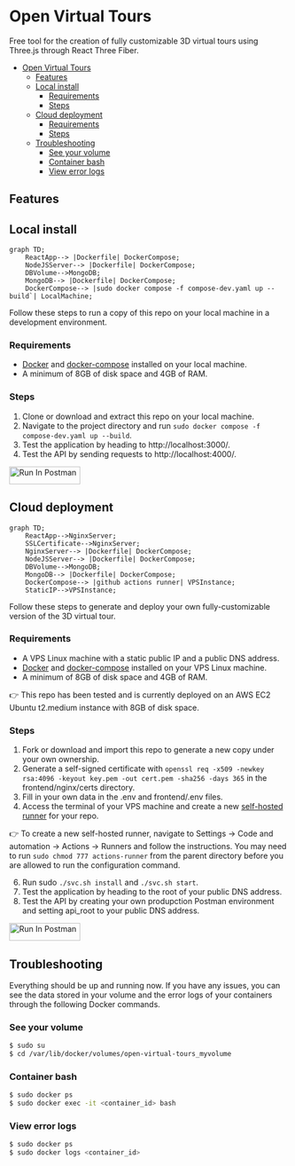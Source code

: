 # Open Virtual Tours
Free tool for the creation of fully customizable 3D virtual tours using Three.js through React Three Fiber.

- [Open Virtual Tours](#open-virtual-tours)
  - [Features](#features)
  - [Local install](#local-install)
    - [Requirements](#requirements)
    - [Steps](#steps)
  - [Cloud deployment](#cloud-deployment)
    - [Requirements](#requirements)
    - [Steps](#steps)
  - [Troubleshooting](#troubleshooting)
    - [See your volume](#see-your-volume)
    - [Container bash](#container-bash)
    - [View error logs](#view-error-logs)


## Features
## Local install
```mermaid
graph TD;
    ReactApp--> |Dockerfile| DockerCompose;
    NodeJSServer--> |Dockerfile| DockerCompose;
    DBVolume-->MongoDB;
    MongoDB--> |Dockerfile| DockerCompose;
    DockerCompose--> |sudo docker compose -f compose-dev.yaml up --build`| LocalMachine;
```
Follow these steps to run a copy of this repo on your local machine in a development environment.
### Requirements
- [Docker](https://docs.docker.com/engine/install/ubuntu/) and [docker-compose](https://docs.docker.com/compose/install/linux/#install-using-the-repository) installed on your local machine.
- A minimum of 8GB of disk space and 4GB of RAM.
### Steps
1. Clone or download and extract this repo on your local machine. 
2. Navigate to the project directory and run `sudo docker compose -f compose-dev.yaml up --build`.
3. Test the application by heading to http://localhost:3000/.
4. Test the API by sending requests to http://localhost:4000/.

[<img src="https://run.pstmn.io/button.svg" alt="Run In Postman" style="width: 128px; height: 32px;">](https://app.getpostman.com/run-collection/25772085-d717a68c-f457-4885-87ff-7ee63abe58e2?action=collection%2Ffork&source=rip_markdown&collection-url=entityId%3D25772085-d717a68c-f457-4885-87ff-7ee63abe58e2%26entityType%3Dcollection%26workspaceId%3D4091baf8-aab2-4ec9-9b13-9cd393ff6634#?env%5Bdev%5D=W3sia2V5IjoiYXBpX3Jvb3QiLCJ2YWx1ZSI6Imh0dHA6Ly9sb2NhbGhvc3Q6NDAwMCIsImVuYWJsZWQiOnRydWUsInR5cGUiOiJkZWZhdWx0Iiwic2Vzc2lvblZhbHVlIjoiaHR0cDovL2xvY2FsaG9zdDo0MDAwIiwic2Vzc2lvbkluZGV4IjowfV0=)


## Cloud deployment
```mermaid
graph TD;
    ReactApp-->NginxServer;
    SSLCertificate-->NginxServer;
    NginxServer--> |Dockerfile| DockerCompose;
    NodeJSServer--> |Dockerfile| DockerCompose;
    DBVolume-->MongoDB;
    MongoDB--> |Dockerfile| DockerCompose;
    DockerCompose--> |github actions runner| VPSInstance;
    StaticIP-->VPSInstance;
```
Follow these steps to generate and deploy your own fully-customizable version of the 3D virtual tour.
### Requirements
- A VPS Linux machine with a static public IP and a public DNS address.
- [Docker](https://docs.docker.com/engine/install/ubuntu/) and [docker-compose](https://docs.docker.com/compose/install/linux/#install-using-the-repository) installed on your VPS Linux machine.
- A minimum of 8GB of disk space and 4GB of RAM.

:point_right: This repo has been tested and is currently deployed on an AWS EC2 Ubuntu t2.medium instance with 8GB of disk space.

### Steps
1. Fork or download and import this repo to generate a new copy under your own ownership.
2. Generate a self-signed certificate with `openssl req -x509 -newkey rsa:4096 -keyout key.pem -out cert.pem -sha256 -days 365` in the frontend/nginx/certs directory.
3. Fill in your own data in the .env and frontend/.env files.
4. Access the terminal of your VPS machine and create a new [self-hosted runner](https://docs.github.com/en/actions/using-github-hosted-runners/about-github-hosted-runners/about-github-hosted-runners) for your repo.

:point_right: To create a new self-hosted runner, navigate to Settings &rarr; Code and automation &rarr; Actions &rarr; Runners and follow the instructions. You may need to run `sudo chmod 777 actions-runner` from the parent directory before you are allowed to run the configuration command.

6. Run sudo `./svc.sh install` and `./svc.sh start`.
7. Test the application by heading to the root of your public DNS address.
8. Test the API by creating your own produpction Postman environment and setting api_root to your public DNS address.

[<img src="https://run.pstmn.io/button.svg" alt="Run In Postman" style="width: 128px; height: 32px;">](https://app.getpostman.com/run-collection/25772085-d717a68c-f457-4885-87ff-7ee63abe58e2?action=collection%2Ffork&source=rip_markdown&collection-url=entityId%3D25772085-d717a68c-f457-4885-87ff-7ee63abe58e2%26entityType%3Dcollection%26workspaceId%3D4091baf8-aab2-4ec9-9b13-9cd393ff6634#?env%5Bprod%5D=W3sia2V5IjoiYXBpX3Jvb3RcbiIsInZhbHVlIjoiaHR0cHM6Ly9vcGVudmlydHVhbHRvdXJzLm9yZyIsImVuYWJsZWQiOnRydWUsInR5cGUiOiJkZWZhdWx0Iiwic2Vzc2lvblZhbHVlIjoiaHR0cHM6Ly9vcGVudmlydHVhbHRvdXJzLm9yZyIsInNlc3Npb25JbmRleCI6MH1d)

## Troubleshooting
Everything should be up and running now. If you have any issues, you can see the data stored in your volume and the error logs of your containers through the following Docker commands.
### See your volume
```bash
$ sudo su
$ cd /var/lib/docker/volumes/open-virtual-tours_myvolume
```
### Container bash
```bash
$ sudo docker ps
$ sudo docker exec -it <container_id> bash
```
### View error logs
```bash
$ sudo docker ps
$ sudo docker logs <container_id>
```
